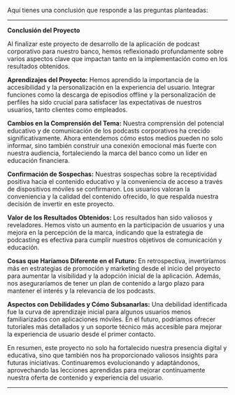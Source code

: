 Aquí tienes una conclusión que responde a las preguntas planteadas:

---

**Conclusión del Proyecto**

Al finalizar este proyecto de desarrollo de la aplicación de podcast corporativo para nuestro banco, hemos reflexionado profundamente sobre varios aspectos clave que impactan tanto en la implementación como en los resultados obtenidos.

**Aprendizajes del Proyecto:**
Hemos aprendido la importancia de la accesibilidad y la personalización en la experiencia del usuario. Integrar funciones como la descarga de episodios offline y la personalización de perfiles ha sido crucial para satisfacer las expectativas de nuestros usuarios, tanto clientes como empleados.

**Cambios en la Comprensión del Tema:**
Nuestra comprensión del potencial educativo y de comunicación de los podcasts corporativos ha crecido significativamente. Ahora entendemos cómo estos medios pueden no solo informar, sino también construir una conexión emocional más fuerte con nuestra audiencia, fortaleciendo la marca del banco como un líder en educación financiera.

**Confirmación de Sospechas:**
Nuestras sospechas sobre la receptividad positiva hacia el contenido educativo y la conveniencia de acceso a través de dispositivos móviles se confirmaron. Los usuarios valoran la conveniencia y la calidad del contenido ofrecido, lo que respalda nuestra decisión de invertir en este proyecto.

**Valor de los Resultados Obtenidos:**
Los resultados han sido valiosos y reveladores. Hemos visto un aumento en la participación de usuarios y una mejora en la percepción de la marca, indicando que la estrategia de podcasting es efectiva para cumplir nuestros objetivos de comunicación y educación.

**Cosas que Haríamos Diferente en el Futuro:**
En retrospectiva, invertiríamos más en estrategias de promoción y marketing desde el inicio del proyecto para aumentar la visibilidad y la adopción inicial de la aplicación. Además, nos aseguraríamos de tener un plan de contenido a largo plazo para mantener el interés y la relevancia de los podcasts.

**Aspectos con Debilidades y Cómo Subsanarlas:**
Una debilidad identificada fue la curva de aprendizaje inicial para algunos usuarios menos familiarizados con aplicaciones móviles. En el futuro, podríamos ofrecer tutoriales más detallados y un soporte técnico más accesible para mejorar la experiencia de usuario desde el primer contacto.

En resumen, este proyecto no solo ha fortalecido nuestra presencia digital y educativa, sino que también nos ha proporcionado valiosos insights para futuras iniciativas. Continuaremos evolucionando y adaptándonos, aprovechando las lecciones aprendidas para mejorar continuamente nuestra oferta de contenido y experiencia del usuario.

---